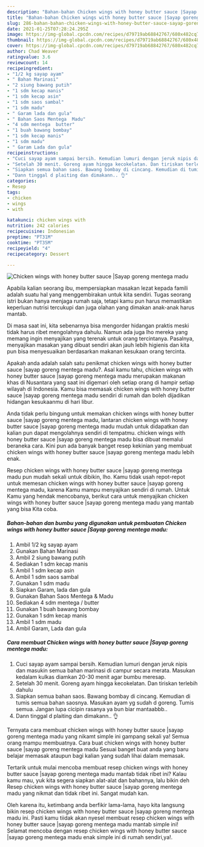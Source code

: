 ```yaml
---
description: "Bahan-bahan Chicken wings with honey butter sauce |Sayap goreng mentega madu Sederhana dan Mudah Dibuat"
title: "Bahan-bahan Chicken wings with honey butter sauce |Sayap goreng mentega madu Sederhana dan Mudah Dibuat"
slug: 286-bahan-bahan-chicken-wings-with-honey-butter-sauce-sayap-goreng-mentega-madu-sederhana-dan-mudah-dibuat
date: 2021-01-25T07:28:24.295Z
image: https://img-global.cpcdn.com/recipes/d79719ab68842767/680x482cq70/chicken-wings-with-honey-butter-sauce-sayap-goreng-mentega-madu-foto-resep-utama.jpg
thumbnail: https://img-global.cpcdn.com/recipes/d79719ab68842767/680x482cq70/chicken-wings-with-honey-butter-sauce-sayap-goreng-mentega-madu-foto-resep-utama.jpg
cover: https://img-global.cpcdn.com/recipes/d79719ab68842767/680x482cq70/chicken-wings-with-honey-butter-sauce-sayap-goreng-mentega-madu-foto-resep-utama.jpg
author: Chad Weaver
ratingvalue: 3.6
reviewcount: 14
recipeingredient:
- "1/2 kg sayap ayam"
- " Bahan Marinasi"
- "2 siung bawang putih"
- "1 sdm kecap manis"
- "1 sdm kecap asin"
- "1 sdm saos sambal"
- "1 sdm madu"
- " Garam lada dan gula"
- " Bahan Saos Mentega  Madu"
- "4 sdm mentega  butter"
- "1 buah bawang bombay"
- "1 sdm kecap manis"
- "1 sdm madu"
- " Garam Lada dan gula"
recipeinstructions:
- "Cuci sayap ayam sampai bersih. Kemudian lumuri dengan jeruk nipis dan masukin semua bahan marinasi di campur secara merata. Masukan kedalam kulkas diamkan 20-30 menit agar bumbu meresap."
- "Setelah 30 menit. Goreng ayam hingga kecokelatan. Dan tiriskan terlebih dahulu"
- "Siapkan semua bahan saos. Bawang bombay di cincang. Kemudian di tumis semua bahan saosnya. Masukan ayam yg sudah d goreng. Tumis semua. Jangan lupa cicipin rasanya ya bun biar mantaabbb.."
- "Dann tinggal d plaiting dan dimakann.. 👌"
categories:
- Resep
tags:
- chicken
- wings
- with

katakunci: chicken wings with 
nutrition: 242 calories
recipecuisine: Indonesian
preptime: "PT31M"
cooktime: "PT35M"
recipeyield: "4"
recipecategory: Dessert

---
```



![Chicken wings with honey butter sauce |Sayap goreng mentega madu](https://img-global.cpcdn.com/recipes/d79719ab68842767/680x482cq70/chicken-wings-with-honey-butter-sauce-sayap-goreng-mentega-madu-foto-resep-utama.jpg)

Apabila kalian seorang ibu, mempersiapkan masakan lezat kepada famili adalah suatu hal yang menggembirakan untuk kita sendiri. Tugas seorang istri bukan hanya menjaga rumah saja, tetapi kamu pun harus memastikan keperluan nutrisi tercukupi dan juga olahan yang dimakan anak-anak harus mantab.

Di masa  saat ini, kita sebenarnya bisa mengorder hidangan praktis meski tidak harus ribet mengolahnya dahulu. Namun ada juga lho mereka yang memang ingin menyajikan yang terenak untuk orang tercintanya. Pasalnya, menyajikan masakan yang dibuat sendiri akan jauh lebih higienis dan kita pun bisa menyesuaikan berdasarkan makanan kesukaan orang tercinta. 



Apakah anda adalah salah satu penikmat chicken wings with honey butter sauce |sayap goreng mentega madu?. Asal kamu tahu, chicken wings with honey butter sauce |sayap goreng mentega madu merupakan makanan khas di Nusantara yang saat ini digemari oleh setiap orang di hampir setiap wilayah di Indonesia. Kamu bisa memasak chicken wings with honey butter sauce |sayap goreng mentega madu sendiri di rumah dan boleh dijadikan hidangan kesukaanmu di hari libur.

Anda tidak perlu bingung untuk memakan chicken wings with honey butter sauce |sayap goreng mentega madu, lantaran chicken wings with honey butter sauce |sayap goreng mentega madu mudah untuk didapatkan dan kalian pun dapat mengolahnya sendiri di tempatmu. chicken wings with honey butter sauce |sayap goreng mentega madu bisa dibuat memalui beraneka cara. Kini pun ada banyak banget resep kekinian yang membuat chicken wings with honey butter sauce |sayap goreng mentega madu lebih enak.

Resep chicken wings with honey butter sauce |sayap goreng mentega madu pun mudah sekali untuk dibikin, lho. Kamu tidak usah repot-repot untuk memesan chicken wings with honey butter sauce |sayap goreng mentega madu, karena Kamu mampu menyajikan sendiri di rumah. Untuk Kamu yang hendak mencobanya, berikut cara untuk menyajikan chicken wings with honey butter sauce |sayap goreng mentega madu yang mantab yang bisa Kita coba.

<!--inarticleads1-->

##### Bahan-bahan dan bumbu yang digunakan untuk pembuatan Chicken wings with honey butter sauce |Sayap goreng mentega madu:

1. Ambil 1/2 kg sayap ayam
1. Gunakan  Bahan Marinasi
1. Ambil 2 siung bawang putih
1. Sediakan 1 sdm kecap manis
1. Ambil 1 sdm kecap asin
1. Ambil 1 sdm saos sambal
1. Gunakan 1 sdm madu
1. Siapkan  Garam, lada dan gula
1. Gunakan  Bahan Saos Mentega &amp; Madu
1. Sediakan 4 sdm mentega / butter
1. Gunakan 1 buah bawang bombay
1. Gunakan 1 sdm kecap manis
1. Ambil 1 sdm madu
1. Ambil  Garam, Lada dan gula




<!--inarticleads2-->

##### Cara membuat Chicken wings with honey butter sauce |Sayap goreng mentega madu:

1. Cuci sayap ayam sampai bersih. Kemudian lumuri dengan jeruk nipis dan masukin semua bahan marinasi di campur secara merata. Masukan kedalam kulkas diamkan 20-30 menit agar bumbu meresap.
1. Setelah 30 menit. Goreng ayam hingga kecokelatan. Dan tiriskan terlebih dahulu
1. Siapkan semua bahan saos. Bawang bombay di cincang. Kemudian di tumis semua bahan saosnya. Masukan ayam yg sudah d goreng. Tumis semua. Jangan lupa cicipin rasanya ya bun biar mantaabbb..
1. Dann tinggal d plaiting dan dimakann.. 👌




Ternyata cara membuat chicken wings with honey butter sauce |sayap goreng mentega madu yang nikamt simple ini gampang sekali ya! Semua orang mampu membuatnya. Cara buat chicken wings with honey butter sauce |sayap goreng mentega madu Sesuai banget buat anda yang baru belajar memasak ataupun bagi kalian yang sudah lihai dalam memasak.

Tertarik untuk mulai mencoba membuat resep chicken wings with honey butter sauce |sayap goreng mentega madu mantab tidak ribet ini? Kalau kamu mau, yuk kita segera siapkan alat-alat dan bahannya, lalu bikin deh Resep chicken wings with honey butter sauce |sayap goreng mentega madu yang nikmat dan tidak ribet ini. Sangat mudah kan. 

Oleh karena itu, ketimbang anda berfikir lama-lama, hayo kita langsung bikin resep chicken wings with honey butter sauce |sayap goreng mentega madu ini. Pasti kamu tiidak akan nyesel membuat resep chicken wings with honey butter sauce |sayap goreng mentega madu mantab simple ini! Selamat mencoba dengan resep chicken wings with honey butter sauce |sayap goreng mentega madu enak simple ini di rumah sendiri,ya!.

